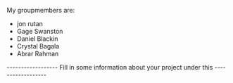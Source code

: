 My groupmembers are:
- jon rutan
- Gage Swanston
- Daniel Blackin
- Crystal Bagala
- Abrar Rahman


------------------ Fill in some information about your project under this ------------------
